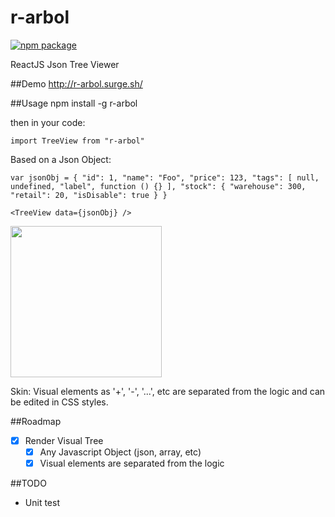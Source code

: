 # r-arbol
[![npm package](https://img.shields.io/badge/npm-0.2.0-brightgreen.svg)](https://www.npmjs.com/package/r-arbol)

ReactJS Json Tree Viewer

##Demo
http://r-arbol.surge.sh/

##Usage
npm install -g r-arbol

then in your code:

`import TreeView from "r-arbol"`

Based on a Json Object:

`var jsonObj = {
  "id": 1,
  "name": "Foo",
  "price": 123,
  "tags": [
    null,
    undefined,
    "label",
    function () {}
  ],
  "stock": {
    "warehouse": 300,
    "retail": 20,
    "isDisable": true
  }
}`

`<TreeView data={jsonObj} />`

[<img src="http://r-arbol.surge.sh/tree-sample.png" width="242">](http://r-arbol.surge.sh/)

Skin:
Visual elements as '+', '-', '...', etc are separated from the logic and can be edited in CSS styles.

##Roadmap
- [x] Render Visual Tree
	- [x] Any Javascript Object (json, array, etc)
	- [x] Visual elements are separated from the logic

##TODO
- Unit test
